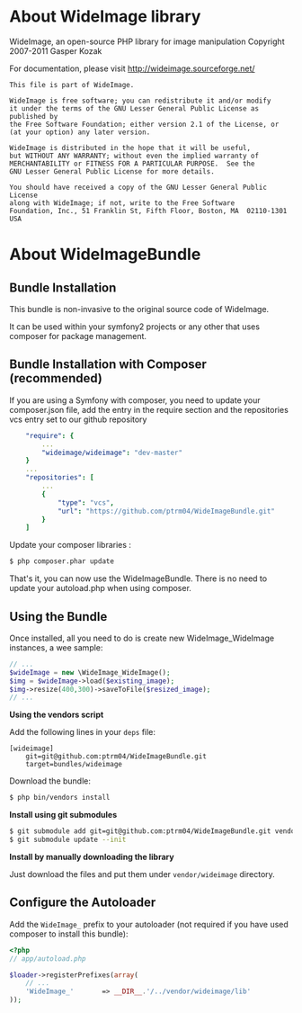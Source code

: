 About WideImage library
================================

WideImage, an open-source PHP library for image manipulation
Copyright 2007-2011 Gasper Kozak

For documentation, please visit http://wideimage.sourceforge.net/


    This file is part of WideImage.
		
    WideImage is free software; you can redistribute it and/or modify
    it under the terms of the GNU Lesser General Public License as published by
    the Free Software Foundation; either version 2.1 of the License, or
    (at your option) any later version.
    
    WideImage is distributed in the hope that it will be useful,
    but WITHOUT ANY WARRANTY; without even the implied warranty of
    MERCHANTABILITY or FITNESS FOR A PARTICULAR PURPOSE.  See the
    GNU Lesser General Public License for more details.
		
    You should have received a copy of the GNU Lesser General Public License
    along with WideImage; if not, write to the Free Software
    Foundation, Inc., 51 Franklin St, Fifth Floor, Boston, MA  02110-1301  USA

About WideImageBundle
================================

## Bundle Installation

This bundle is non-invasive to the original source code of WideImage.

It can be used within your symfony2 projects or any other that uses composer for package management.

## Bundle Installation with Composer (recommended)

If you are using a Symfony with composer, you need to update your composer.json file, add the entry in the require section and the repositories vcs entry set to our github repository

``` yml
    "require": {
        ...
        "wideimage/wideimage": "dev-master"
    }
    ...
    "repositories": [
        ...
        {
            "type": "vcs",
            "url": "https://github.com/ptrm04/WideImageBundle.git"
        }
    ]
```
Update your composer libraries :

``` bash
$ php composer.phar update
```
That's it, you can now use the WideImageBundle. There is no need to update your autoload.php when using composer.

## Using the Bundle

Once installed, all you need to do is create new WideImage_WideImage instances, a wee sample:

``` php
// ...
$wideImage = new \WideImage_WideImage();
$img = $wideImage->load($existing_image);
$img->resize(400,300)->saveToFile($resized_image);
// ...
```

**Using the vendors script**

Add the following lines in your `deps` file:

```
[wideimage]
    git=git@github.com:ptrm04/WideImageBundle.git
    target=bundles/wideimage
```

Download the bundle:

``` bash
$ php bin/vendors install
```

**Install using git submodules**

``` bash
$ git submodule add git=git@github.com:ptrm04/WideImageBundle.git vendor/wideimage
$ git submodule update --init
```

**Install by manually downloading the library**

Just download the files and put them under `vendor/wideimage` directory.

## Configure the Autoloader

Add the `WideImage_` prefix to your autoloader (not required if you have used composer to install this bundle):

``` php
<?php
// app/autoload.php

$loader->registerPrefixes(array(
    // ...
    'WideImage_'       => __DIR__.'/../vendor/wideimage/lib'
));
```